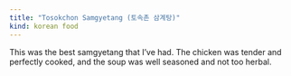 ```yaml
---
title: "Tosokchon Samgyetang (토속촌 삼계탕)"
kind: korean food
---
```

This was the best samgyetang that I’ve had. The chicken was tender and perfectly cooked, and the soup was well seasoned and not too herbal.
